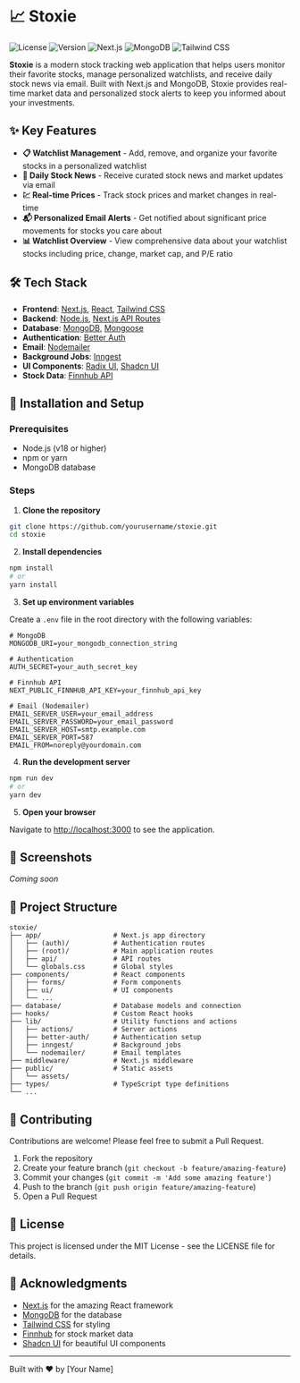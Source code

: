 # 📈 Stoxie

![License](https://img.shields.io/badge/license-MIT-blue.svg)
![Version](https://img.shields.io/badge/version-0.1.0-green.svg)
![Next.js](https://img.shields.io/badge/Next.js-15.5.4-black)
![MongoDB](https://img.shields.io/badge/MongoDB-6.20.0-green)
![Tailwind CSS](https://img.shields.io/badge/Tailwind-4.0-blue)

**Stoxie** is a modern stock tracking web application that helps users monitor their favorite stocks, manage personalized watchlists, and receive daily stock news via email. Built with Next.js and MongoDB, Stoxie provides real-time market data and personalized stock alerts to keep you informed about your investments.

## ✨ Key Features

- **📋 Watchlist Management** - Add, remove, and organize your favorite stocks in a personalized watchlist
- **📰 Daily Stock News** - Receive curated stock news and market updates via email
- **💹 Real-time Prices** - Track stock prices and market changes in real-time
- **📬 Personalized Email Alerts** - Get notified about significant price movements for stocks you care about
- **📊 Watchlist Overview** - View comprehensive data about your watchlist stocks including price, change, market cap, and P/E ratio

## 🛠️ Tech Stack

- **Frontend**: [Next.js](https://nextjs.org/), [React](https://reactjs.org/), [Tailwind CSS](https://tailwindcss.com/)
- **Backend**: [Node.js](https://nodejs.org/), [Next.js API Routes](https://nextjs.org/docs/api-routes/introduction)
- **Database**: [MongoDB](https://www.mongodb.com/), [Mongoose](https://mongoosejs.com/)
- **Authentication**: [Better Auth](https://www.npmjs.com/package/better-auth)
- **Email**: [Nodemailer](https://nodemailer.com/)
- **Background Jobs**: [Inngest](https://www.inngest.com/)
- **UI Components**: [Radix UI](https://www.radix-ui.com/), [Shadcn UI](https://ui.shadcn.com/)
- **Stock Data**: [Finnhub API](https://finnhub.io/)

## 🚀 Installation and Setup

### Prerequisites

- Node.js (v18 or higher)
- npm or yarn
- MongoDB database

### Steps

1. **Clone the repository**

```bash
git clone https://github.com/yourusername/stoxie.git
cd stoxie
```

2. **Install dependencies**

```bash
npm install
# or
yarn install
```

3. **Set up environment variables**

Create a `.env` file in the root directory with the following variables:

```
# MongoDB
MONGODB_URI=your_mongodb_connection_string

# Authentication
AUTH_SECRET=your_auth_secret_key

# Finnhub API
NEXT_PUBLIC_FINNHUB_API_KEY=your_finnhub_api_key

# Email (Nodemailer)
EMAIL_SERVER_USER=your_email_address
EMAIL_SERVER_PASSWORD=your_email_password
EMAIL_SERVER_HOST=smtp.example.com
EMAIL_SERVER_PORT=587
EMAIL_FROM=noreply@yourdomain.com
```

4. **Run the development server**

```bash
npm run dev
# or
yarn dev
```

5. **Open your browser**

Navigate to [http://localhost:3000](http://localhost:3000) to see the application.

## 📸 Screenshots

*Coming soon*

<!-- Add your screenshots here. For example:
![Dashboard](./public/assets/images/screenshots/dashboard.png)
![Watchlist](./public/assets/images/screenshots/watchlist.png)
![Stock Details](./public/assets/images/screenshots/stock-details.png)
-->

## 📁 Project Structure

```
stoxie/
├── app/                  # Next.js app directory
│   ├── (auth)/           # Authentication routes
│   ├── (root)/           # Main application routes
│   ├── api/              # API routes
│   └── globals.css       # Global styles
├── components/           # React components
│   ├── forms/            # Form components
│   ├── ui/               # UI components
│   └── ...
├── database/             # Database models and connection
├── hooks/                # Custom React hooks
├── lib/                  # Utility functions and actions
│   ├── actions/          # Server actions
│   ├── better-auth/      # Authentication setup
│   ├── inngest/          # Background jobs
│   └── nodemailer/       # Email templates
├── middleware/           # Next.js middleware
├── public/               # Static assets
│   └── assets/
├── types/                # TypeScript type definitions
└── ...
```

## 🤝 Contributing

Contributions are welcome! Please feel free to submit a Pull Request.

1. Fork the repository
2. Create your feature branch (`git checkout -b feature/amazing-feature`)
3. Commit your changes (`git commit -m 'Add some amazing feature'`)
4. Push to the branch (`git push origin feature/amazing-feature`)
5. Open a Pull Request

## 📄 License

This project is licensed under the MIT License - see the LICENSE file for details.

## 🙏 Acknowledgments

- [Next.js](https://nextjs.org/) for the amazing React framework
- [MongoDB](https://www.mongodb.com/) for the database
- [Tailwind CSS](https://tailwindcss.com/) for styling
- [Finnhub](https://finnhub.io/) for stock market data
- [Shadcn UI](https://ui.shadcn.com/) for beautiful UI components

---

Built with ❤️ by [Your Name]
